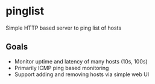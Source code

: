 # pinglist

Simple HTTP based server to ping list of hosts

## Goals

- Monitor uptime and latency of many hosts (10s, 100s)
- Primarily ICMP ping based monitoring
- Support adding and removing hosts via simple web UI
